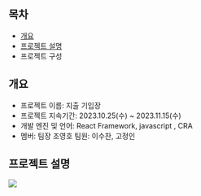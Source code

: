 
## 목차
- [개요](#개요)
- [프로젝트 설명](#프로젝트설명)
- 프로젝트 구성

## 개요
- 프로젝트 이름: 지출 기입장
- 프로젝트 지속기간: 2023.10.25(수) ~ 2023.11.15(수)
- 개발 엔진 및 언어: React Framework, javascript , CRA
- 멤버: 팀장 조영호 팀원: 이수찬, 고정인 

## 프로젝트 설명
<img src="![추가](https://github.com/frontend-study-project/ExpenseTracker/assets/91147281/643036f0-6cd9-4e80-a907-8aa763735a7c)"/>
